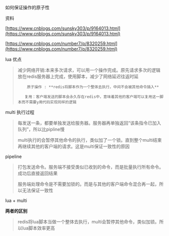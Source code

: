 如何保证操作的原子性

资料

[https://www.cnblogs.com/sunsky303/p/9164013.html](https://www.cnblogs.com/sunsky303/p/9164013.html)

[https://www.cnblogs.com/number7/p/8320259.html](https://www.cnblogs.com/number7/p/8320259.html)



  lua 优点  

> 减少网络开销:本来多次请求，可以用一个操作完成。原先请求多次的逻辑放在redis服务器上完成，使用脚本，减少了网络延迟往返时延
>
>         原子操作 : **redis将脚本作为一个整体去执行，中间不会被其他命令插入**
>
>        复用：客户端发送的脚本会永久存在redis中，意味着其他的客户端可以复用这一脚本而不需要y用代码实现同样的逻辑

multi 执行过程

> 每发送一条，都要单独发送给服务器。服务器再单独返回“该条指令已加入队列”，所以比pipline慢
>
> multi执行的会暂停其他命令的执行，类似加了一个锁。直到整个multi结束再继续其他的客户端的请求。这是multi保证一致性的原因

pipeline

> 打包发送命令。服务端不接受类似已收到的命令，而是批量执行所有命令。成功后直接返回结果
>
> 服务端处理命令是不需要加锁的。而是与其他的客户端命令混合再一起，所以无法保证一致性



lua + multi

**两者的区别**

> redis将lua脚本当做一个整体去执行，multi会暂停其他命令，类似加锁。所以lua脚本效率更高





